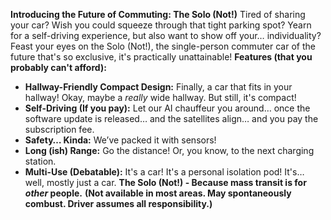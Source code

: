 **Introducing the Future of Commuting: The Solo (Not!)**
Tired of sharing your car? Wish you could squeeze through that tight parking spot? Yearn for a self-driving experience, but also want to show off your… individuality?
Feast your eyes on the Solo (Not!), the single-person commuter car of the future that's so exclusive, it's practically unattainable!
**Features (that you probably can't afford):**
*   **Hallway-Friendly Compact Design:** Finally, a car that fits in your hallway! Okay, maybe a *really* wide hallway. But still, it's compact!
*   **Self-Driving (If you pay):** Let our AI chauffeur you around… once the software update is released… and the satellites align… and you pay the subscription fee.
*   **Safety… Kinda:** We’ve packed it with sensors!
*   **Long (ish) Range:** Go the distance! Or, you know, to the next charging station.
*   **Multi-Use (Debatable):** It's a car! It's a personal isolation pod! It's… well, mostly just a car.
**The Solo (Not!) - Because mass transit is for *other* people.**
**(Not available in most areas. May spontaneously combust. Driver assumes all responsibility.)**
